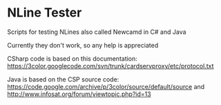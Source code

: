 # NLine Tester
Scripts for testing NLines also called Newcamd in C# and Java

Currently they don't work, so any help is appreciated

CSharp code is based on this documentation: https://3color.googlecode.com/svn/trunk/cardservproxy/etc/protocol.txt

Java is based on the CSP source code:
https://code.google.com/archive/p/3color/source/default/source
and http://www.infosat.org/forum/viewtopic.php?id=13
